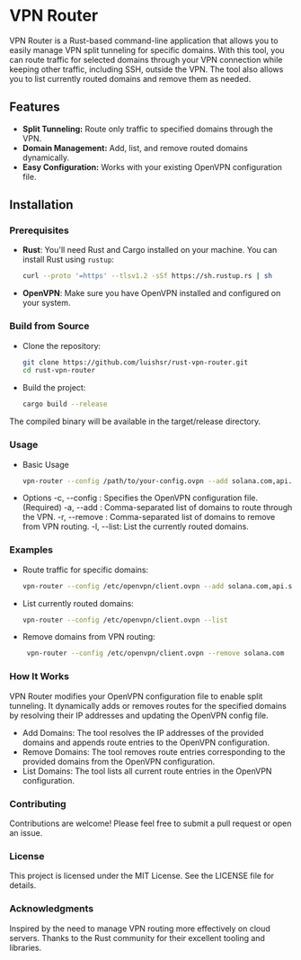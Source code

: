 # VPN Router

VPN Router is a Rust-based command-line application that allows you to easily manage VPN split tunneling for specific domains. With this tool, you can route traffic for selected domains through your VPN connection while keeping other traffic, including SSH, outside the VPN. The tool also allows you to list currently routed domains and remove them as needed.

## Features

- **Split Tunneling:** Route only traffic to specified domains through the VPN.
- **Domain Management:** Add, list, and remove routed domains dynamically.
- **Easy Configuration:** Works with your existing OpenVPN configuration file.

## Installation

### Prerequisites

- **Rust**: You'll need Rust and Cargo installed on your machine. You can install Rust using `rustup`:

  ```bash
  curl --proto '=https' --tlsv1.2 -sSf https://sh.rustup.rs | sh
  
- **OpenVPN**: Make sure you have OpenVPN installed and configured on your system.

### Build from Source

- Clone the repository:

   ```bash
   git clone https://github.com/luishsr/rust-vpn-router.git
   cd rust-vpn-router

- Build the project:

    ```bash
    cargo build --release

The compiled binary will be available in the target/release directory.

### Usage

- Basic Usage
  ```bash
  vpn-router --config /path/to/your-config.ovpn --add solana.com,api.solana.com

- Options
-c, --config <FILE>: Specifies the OpenVPN configuration file. (Required)
-a, --add <DOMAINS>: Comma-separated list of domains to route through the VPN.
-r, --remove <DOMAINS>: Comma-separated list of domains to remove from VPN routing.
-l, --list: List the currently routed domains.

### Examples
- Route traffic for specific domains:

  ```bash
  vpn-router --config /etc/openvpn/client.ovpn --add solana.com,api.solana.com

- List currently routed domains:

  ```bash
  vpn-router --config /etc/openvpn/client.ovpn --list

- Remove domains from VPN routing:

  ```bash
   vpn-router --config /etc/openvpn/client.ovpn --remove solana.com

### How It Works
VPN Router modifies your OpenVPN configuration file to enable split tunneling. It dynamically adds or removes routes for the specified domains by resolving their IP addresses and updating the OpenVPN config file.

- Add Domains: The tool resolves the IP addresses of the provided domains and appends route entries to the OpenVPN configuration.
- Remove Domains: The tool removes route entries corresponding to the provided domains from the OpenVPN configuration.
- List Domains: The tool lists all current route entries in the OpenVPN configuration.

### Contributing
Contributions are welcome! Please feel free to submit a pull request or open an issue.

### License
This project is licensed under the MIT License. See the LICENSE file for details.

### Acknowledgments
Inspired by the need to manage VPN routing more effectively on cloud servers.
Thanks to the Rust community for their excellent tooling and libraries.
